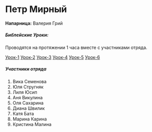 # Петр Мирный
**Напарница:** Валерия Грий

##### Библейские Уроки:
Проводятся на протяжении 1 часа вместе с участниками отряда.

[Урок-1](../Библейские-уроки/Урок-1.md)
[Урок-2](../Библейские-уроки/Урок-2.md)
[Урок-3](../Библейские-уроки/Урок-3.md)
[Урок-4](../Библейские-уроки/Урок-4.md)
[Урок-5](../Библейские-уроки/Урок-5.md)
[Урок-6](../Библейские-уроки/Урок-6.md)

##### Участники отряда
1. Вика Семенова
2. Юля Стругняк
3. Лиля Юсип
4. Аня Викулина
5. Оля Сахарина
6. Диана Швилик
7. Катя Бата
8. Марина Карина
9. Кристина Малина